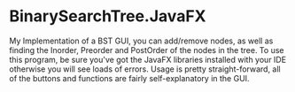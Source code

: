 # BinarySearchTree.JavaFX
My Implementation of a BST GUI, you can add/remove nodes, as well as finding the Inorder, Preorder and PostOrder of the nodes in the tree.
To use this program, be sure you've got the JavaFX libraries installed with your IDE otherwise you will see loads of errors. Usage is pretty 
straight-forward, all of the buttons and functions are fairly self-explanatory in the GUI.
